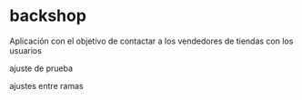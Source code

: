 # backshop
Aplicación con el objetivo de contactar a los vendedores de tiendas con los usuarios

ajuste de prueba


ajustes entre ramas